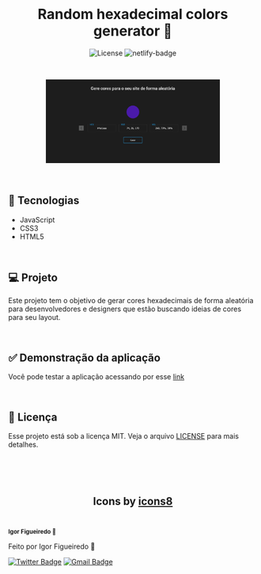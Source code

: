 <br/>
<h1 align="center">Random hexadecimal colors generator 🎨</h1>

<p align="center">
    <img alt="License" src="https://img.shields.io/static/v1?label=license&message=MIT&color=49AA26&labelColor=000000">
    <img alt="netlify-badge" src="https://api.netlify.com/api/v1/badges/cf9f35cd-a2bb-4132-8fe4-1f6d8f192915/deploy-status" >
</p>

<br/>

<p align="center">
    <img src=".github/screenshot.png" width="70%"/>
</p>

<br/>

## 🚀 Tecnologias 
- JavaScript
- CSS3
- HTML5

<br />

## 💻 Projeto

Este projeto tem o objetivo de gerar cores hexadecimais de forma aleatória para desenvolvedores e designers que estão buscando ideias de cores para seu layout.

<br />

## ✅ Demonstração da aplicação

Você pode testar a aplicação acessando por esse <a href="https://hexacolors.netlify.app/">link</a>

<br />

## 📝 Licença

Esse projeto está sob a licença MIT. Veja o arquivo [LICENSE](.github/LICENSE.md) para mais detalhes.

<br/>
<br/>
<br/>


<h2 align="center">Icons by <a href="https://icons8.com.br/">icons8</a></h2>

 <img style="border-radius: 50%;" src="https://github.com/igorfig.png" width="100px;" alt=""/>
 <br />
 <sub><b>Igor Figueiredo 🚀</b></sub></a>

Feito por Igor Figueiredo 🚀

[![Twitter Badge](https://img.shields.io/badge/-@igufsi-1ca0f1?style=flat-square&labelColor=1ca0f1&logo=twitter&logoColor=white&link=https://twitter.com/igufsi)](https://twitter.com/igufsi)
[![Gmail Badge](https://img.shields.io/badge/-igorfigueiredors@gmail.com-c14438?style=flat-square&logo=Gmail&logoColor=white&link=mailto:igorfigueiredors@gmail.com)](mailto:igorfigueiredors@gmail.com)
